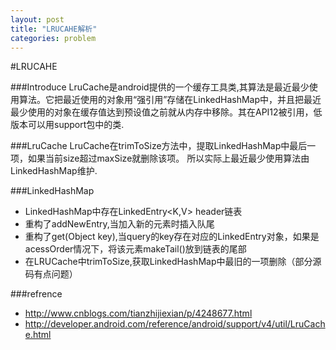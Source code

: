 ```yaml
---
layout: post
title: "LRUCAHE解析"
categories: problem
---
```


#LRUCAHE

###Introduce
LruCache是android提供的一个缓存工具类,其算法是最近最少使用算法。它把最近使用的对象用“强引用”存储在LinkedHashMap中，并且把最近最少使用的对象在缓存值达到预设值之前就从内存中移除。其在API12被引用，低版本可以用support包中的类.


###LruCache
LruCache在trimToSize方法中，提取LinkedHashMap中最后一项，如果当前size超过maxSize就删除该项。
所以实际上最近最少使用算法由LinkedHashMap维护.

###LinkedHashMap
* LinkedHashMap中存在LinkedEntry<K,V> header链表
* 重构了addNewEntry,当加入新的元素时插入队尾
* 重构了get(Object key),当query的key存在对应的LinkedEntry对象，如果是acessOrder情况下，将该元素makeTail()放到链表的尾部
* 在LRUCache中trimToSize,获取LinkedHashMap中最旧的一项删除（部分源码有点问题）


###refrence
* http://www.cnblogs.com/tianzhijiexian/p/4248677.html
* http://developer.android.com/reference/android/support/v4/util/LruCache.html
